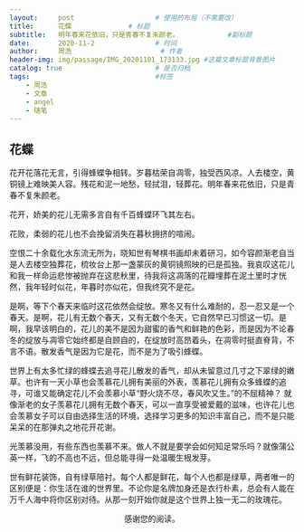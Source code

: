 ```yaml
---
layout:     post   				    # 使用的布局（不需要改）
title:      花蝶				# 标题 
subtitle:   明年春来花依旧，只是青春不复朱颜老。            #副标题
date:       2020-11-2				# 时间
author:     周浩 						# 作者
header-img: img/passage/IMG_20201101_173133.jpg	#这篇文章标题背景图片
catalog: true 						# 是否归档
tags:								#标签
    - 周浩
    - 文章
    - angel
    - 随笔
---
```


## 花蝶



花开花落花无言，引得蜂蝶争相转。岁暮枯荣自凋零，独受西风凉。人去楼空，黄铜镜上难映美人容。残花和泥一地愁，轻拭泪，轻葬花。明年春来花依旧，只是青春不复朱颜老。


花开，娇美的花儿无需多言自有千百蜂蝶环飞其左右。


花败，柔弱的花儿也不会挽留消失在暮秋拥挤的喧闹。


空恨二十余载化水东流无所为，晓知世有琴棋书画却未着研习，如今容颜渐老自当是人去楼空独葬花，梳妆台上那一盏蒙灰的黄铜镜照映的已是孤独。我哀叹这花儿和我一样命运悲惨被抛弃在这悲秋里，待我将这凋落的花瓣埋葬在泥土里时才恍然，我年轻时似花，年暮时亦似花，但我终究不是花。


是啊，等下个春天来临时这花依然会绽放。寒冬又有什么难耐的，忍一忍又是一个春天。是啊，花儿有无数个春天，又有无数个冬天，它自然早已习惯这一切。是啊，我早该明白的，花儿的美不是因为甜蜜的香气和鲜艳的色彩，而是因为不论春冬的绽放与凋零它始终都是自顾自的，在绽放时高昂着头，在凋零时挺直脊背，不言不语。散发香气是因为它是花，而不是为了吸引蜂蝶。


世界上有太多忙绿的蜂蝶去追寻花儿散发的香气，却从未留意过几寸之下翠绿的嫩草。也许有一天小草也会羡慕花儿拥有美丽的外表，羡慕花儿拥有众多蜂蝶的追寻，可谁又能确定花儿不会羡慕小草“野火烧不尽，春风吹又生。”的不屈精神？
就像渐老的女子羡慕花儿拥有无数个春天，可以一直享受被爱戴的滋味，也许花儿也会羡慕女子可以自由选择生活的环境，选择学习更多的知识丰富自己，而不是只能呆呆的在那弹丸之地花开花谢。


光羡慕没用，有些东西也羡慕不来。做人不就是要学会如何知足常乐吗？就像蒲公英一样，飞的不高也不远，但总能寻得一处温暖生根发芽。


世有鲜花装饰，自有绿草陪衬。每个人都是鲜花，每个人也都是绿草，两者唯一的区别便是：你生活在谁的世界里。不论你是名牌加身还是衣行朴素，总会有人能在万千人海中将你区别对待。从那一刻开始你就是这个世界上独一无二的玫瑰花。
<div class="text" style=" text-align:center;">感谢您的阅读。</div>